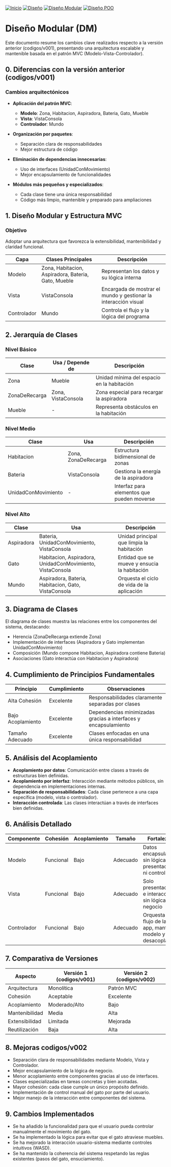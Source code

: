[![Inicio](https://img.shields.io/badge/-Inicio-FFF?style=flat&logo=Emlakjet&logoColor=black)](https://github.com/lydiaa-gr/24-25-IdSw2-SDD)
[![Diseño](https://img.shields.io/badge/-Diseño-FFF?style=flat&logo=openstreetmap&logoColor=black)](https://github.com/lydiaa-gr/24-25-IdSw2-SDD/blob/main/modelosUML/modelos.md)
[![Diseño Modular](https://img.shields.io/badge/-Diseño_modular-FFF?style=flat&logo=openstreetmap&logoColor=black)](https://github.com/lydiaa-gr/24-25-IdSw2-SDD/blob/main/casosDeUso/readme.md)
[![Diseño POO](https://img.shields.io/badge/-Diseño_POO-FFF?style=flat&logo=openstreetmap&logoColor=black)](https://github.com/lydiaa-gr/24-25-IdSw2-SDD/tree/main/codigos)
          
# Diseño Modular (DM)

Este documento resume los cambios clave realizados respecto a la versión anterior (codigos/v001), presentando una arquitectura escalable y mantenible basada en el patrón MVC (Modelo-Vista-Controlador).

## 0. Diferencias con la versión anterior (codigos/v001)

### Cambios arquitectónicos

- **Aplicación del patrón MVC**:
  - **Modelo**: Zona, Habitacion, Aspiradora, Bateria, Gato, Mueble
  - **Vista**: VistaConsola
  - **Controlador**: Mundo

- **Organización por paquetes**:
  - Separación clara de responsabilidades
  - Mejor estructura de código

- **Eliminación de dependencias innecesarias**:
  - Uso de interfaces (UnidadConMovimiento)
  - Mejor encapsulamiento de funcionalidades

- **Módulos más pequeños y especializados**:
  - Cada clase tiene una única responsabilidad
  - Código más limpio, mantenible y preparado para ampliaciones

## 1. Diseño Modular y Estructura MVC

### Objetivo
Adoptar una arquitectura que favorezca la extensibilidad, mantenibilidad y claridad funcional.

| Capa | Clases Principales | Descripción |
|------|-------------------|-------------|
| Modelo | Zona, Habitacion, Aspiradora, Bateria, Gato, Mueble | Representan los datos y su lógica interna |
| Vista | VistaConsola | Encargada de mostrar el mundo y gestionar la interacción visual |
| Controlador | Mundo | Controla el flujo y la lógica del programa |

## 2. Jerarquía de Clases

### Nivel Básico

| Clase | Usa / Depende de | Descripción |
|-------|-----------------|-------------|
| Zona | Mueble | Unidad mínima del espacio en la habitación |
| ZonaDeRecarga | Zona, VistaConsola | Zona especial para recargar la aspiradora |
| Mueble | - | Representa obstáculos en la habitación |

### Nivel Medio

| Clase | Usa | Descripción |
|-------|-----|-------------|
| Habitacion | Zona, ZonaDeRecarga | Estructura bidimensional de zonas |
| Bateria | VistaConsola | Gestiona la energía de la aspiradora |
| UnidadConMovimiento | - | Interfaz para elementos que pueden moverse |

### Nivel Alto

| Clase | Usa | Descripción |
|-------|-----|-------------|
| Aspiradora | Bateria, UnidadConMovimiento, VistaConsola | Unidad principal que limpia la habitación |
| Gato | Habitacion, Aspiradora, UnidadConMovimiento, VistaConsola | Entidad que se mueve y ensucia la habitación |
| Mundo | Aspiradora, Bateria, Habitacion, Gato, VistaConsola | Orquesta el ciclo de vida de la aplicación |

## 3. Diagrama de Clases

El diagrama de clases muestra las relaciones entre los componentes del sistema, destacando:
- Herencia (ZonaDeRecarga extiende Zona)
- Implementación de interfaces (Aspiradora y Gato implementan UnidadConMovimiento)
- Composición (Mundo compone Habitacion, Aspiradora contiene Bateria)
- Asociaciones (Gato interactúa con Habitacion y Aspiradora)

## 4. Cumplimiento de Principios Fundamentales

| Principio | Cumplimiento | Observaciones |
|-----------|--------------|---------------|
| Alta Cohesión | Excelente | Responsabilidades claramente separadas por clases |
| Bajo Acoplamiento | Excelente | Dependencias minimizadas gracias a interfaces y encapsulamiento |
| Tamaño Adecuado | Excelente | Clases enfocadas en una única responsabilidad |

## 5. Análisis del Acoplamiento

- **Acoplamiento por datos**: Comunicación entre clases a través de estructuras bien definidas.
- **Acoplamiento por interfaz**: Interacción mediante métodos públicos, sin dependencia en implementaciones internas.
- **Separación de responsabilidades**: Cada clase pertenece a una capa específica (modelo, vista o controlador).
- **Interacción controlada**: Las clases interactúan a través de interfaces bien definidas.

## 6. Análisis Detallado

| Componente | Cohesión | Acoplamiento | Tamaño | Fortalezas |
|------------|---------|--------------|--------|------------|
| Modelo | Funcional | Bajo | Adecuado | Datos encapsulados, sin lógica de presentación ni control |
| Vista | Funcional | Bajo | Adecuado | Solo presentación e interacción, sin lógica de negocio |
| Controlador | Funcional | Bajo | Adecuado | Orquesta el flujo de la app, mantiene modelo y vista desacoplados |

## 7. Comparativa de Versiones

| Aspecto | Versión 1 (codigos/v001) | Versión 2 (codigos/v002) |
|---------|-------------------------|-------------------------|
| Arquitectura | Monolítica | Patrón MVC |
| Cohesión | Aceptable | Excelente |
| Acoplamiento | Moderado/Alto | Bajo |
| Mantenibilidad | Media | Alta |
| Extensibilidad | Limitada | Mejorada |
| Reutilización | Baja | Alta |

## 8. Mejoras codigos/v002

- Separación clara de responsabilidades mediante Modelo, Vista y Controlador.
- Mejor encapsulamiento de la lógica de negocio.
- Menor acoplamiento entre componentes gracias al uso de interfaces.
- Clases especializadas en tareas concretas y bien acotadas.
- Mayor cohesión: cada clase cumple un único propósito definido.
- Implementación de control manual del gato por parte del usuario.
- Mejor manejo de la interacción entre componentes del sistema.

## 9. Cambios Implementados

- Se ha añadido la funcionalidad para que el usuario pueda controlar manualmente el movimiento del gato.
- Se ha implementado la lógica para evitar que el gato atraviese muebles.
- Se ha mejorado la interacción usuario-sistema mediante controles intuitivos (WASD).
- Se ha mantenido la coherencia del sistema respetando las reglas existentes (pasos del gato, ensuciamiento).

        